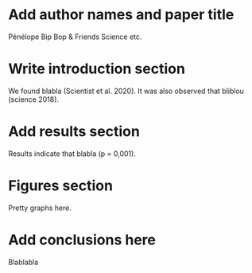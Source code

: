 # Add author names and paper title 
Pénélope Bip Bop & Friends
Science etc. 

# Write introduction section 
We found blabla (Scientist et al. 2020). It was also observed that bliblou (science 2018).

# Add results section
Results indicate that blabla (p = 0,001).

# Figures section
Pretty graphs here.

# Add conclusions here
Blablabla